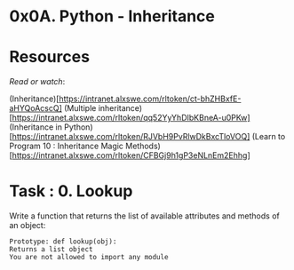 # 0x0A. Python - Inheritance


# Resources
*Read or watch*:

(Inheritance)[https://intranet.alxswe.com/rltoken/ct-bhZHBxfE-aHYQoAcscQ]
(Multiple inheritance)[https://intranet.alxswe.com/rltoken/qq52YyYhDIbKBneA-u0PKw]
(Inheritance in Python)[https://intranet.alxswe.com/rltoken/RJVbH9PvRlwDkBxcTloVOQ]
(Learn to Program 10 : Inheritance Magic Methods)[https://intranet.alxswe.com/rltoken/CFBGj9h1gP3eNLnEm2Ehhg]


# Task : 0. Lookup

Write a function that returns the list of available attributes and methods of an object:

    Prototype: def lookup(obj):
    Returns a list object
    You are not allowed to import any module